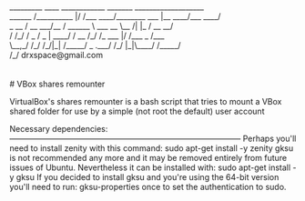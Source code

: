 <br />
 _________        ____  ____________         _______ ___________________<br />
 ______  /__________  |/ /___  ____/________ ___    |__  ____/___  ____/<br />
 _  __  / __  ___/__    / ______ \  ___  __ \__  /| |_  /     __  __/   <br />
 / /_/ /  _  /    _    |   ____/ /  __  /_/ /_  ___ |/ /___   _  /___   <br />
 \__,_/   /_/     /_/|_|  /_____/   _  .___/ /_/  |_|\____/   /_____/   <br />
                                    /_/           drxspace@gmail.com<br />
<br />
<br />
# VBox shares remounter

VirtualBox's shares remounter is a bash script that tries to mount a VBox shared folder
for use by a simple (not root the default) user account

Necessary dependencies:
—————————————————————————————
Perhaps you'll need to install zenity with this command:
sudo apt-get install -y zenity
gksu is not recommended any more and it may be removed entirely from future issues of Ubuntu. Nevertheless it can be installed with:
sudo apt-get install -y gksu
If you decided to install gksu and you're using the 64-bit version you'll need to run:
gksu-properties
once to set the authentication to sudo.
